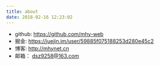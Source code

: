 ```yaml
---
title: about
date: 2018-02-16 12:23:02
---
```


- github: https://github.com/mhy-web
- 掘金: https://juejin.im/user/59885f075188253d280e45c2
- 博客: http://mhynet.cn
- 邮箱： dsz9258@163.com
